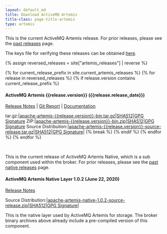 ```yaml
---
layout: default_md
title: Download ActiveMQ Artemis
title-class: page-title-artemis
type: artemis
---
```


This is the current ActiveMQ Artemis release. For prior releases, please see the <a href="past_releases">past releases</a> page.

The keys file for verifying these releases can be obtained <a href="https://downloads.apache.org/activemq/KEYS">here</a>.

{% assign reversed_releases = site["artemis_releases"] | reverse %}

{% for current_release_prefix in site.current_artemis_releases %}
    {% for release in reversed_releases %}
        {% if release.version contains current_release_prefix %}
#### ActiveMQ Artemis {{release.version}}  ({{release.release_date}})
[Release Notes](release-notes-{{release.version}}) | [Git Report](commit-report-{{release.version}}) | [Documentation](../documentation/latest)

tar.gz:|[apache-artemis-{{release.version}}-bin.tar.gz](https://www.apache.org/dyn/closer.cgi?filename=activemq/activemq-artemis/{{release.version}}/apache-artemis-{{release.version}}-bin.tar.gz&action=download)|[SHA512](https://downloads.apache.org/activemq/activemq-artemis/{{release.version}}/apache-artemis-{{release.version}}-bin.tar.gz.sha512)|[GPG Signature](https://downloads.apache.org/activemq/activemq-artemis/{{release.version}}/apache-artemis-{{release.version}}-bin.tar.gz.asc)
ZIP:|[apache-artemis-{{release.version}}-bin.zip](https://www.apache.org/dyn/closer.cgi?filename=activemq/activemq-artemis/{{release.version}}/apache-artemis-{{release.version}}-bin.zip&action=download)|[SHA512](https://downloads.apache.org/activemq/activemq-artemis/{{release.version}}/apache-artemis-{{release.version}}-bin.zip.sha512)|[GPG Signature](https://downloads.apache.org/activemq/activemq-artemis/{{release.version}}/apache-artemis-{{release.version}}-bin.zip.asc)
Source Distribution:|[apache-artemis-{{release.version}}-source-release.tar.gz](https://www.apache.org/dyn/closer.cgi?filename=activemq/activemq-artemis/{{release.version}}/apache-artemis-{{release.version}}-source-release.tar.gz&action=download)|[SHA512](https://downloads.apache.org/activemq/activemq-artemis/{{release.version}}/apache-artemis-{{release.version}}-source-release.tar.gz.sha512)|[GPG Signature](https://downloads.apache.org/activemq/activemq-artemis/{{release.version}}/apache-artemis-{{release.version}}-source-release.tar.gz.asc)|
            {% break %}
        {% endif %}
    {% endfor %}
{% endfor %}

<br/>


This is the current release of ActiveMQ Artemis Native, which is a sub component used within the broker. For prior releases, please see the <a href="past_native_releases">past native releases</a> page.

#### ActiveMQ Artemis Native Layer 1.0.2  (June  22, 2020)

[Release Notes](release-notes-native-1.0.2)

Source Distribution:|[apache-artemis-native-1.0.2-source-release.zip](https://www.apache.org/dyn/closer.cgi?filename=activemq/activemq-artemis-native/1.0.2/activemq-artemis-native-1.0.2-source-release.zip&action=download)|[SHA512](https://downloads.apache.org/activemq/activemq-artemis-native/1.0.2/activemq-artemis-native-1.0.2-source-release.zip.sha512)|[GPG Signature](https://downloads.apache.org/activemq/activemq-artemis-native/1.0.2/activemq-artemis-native-1.0.2-source-release.zip.asc)|

This is the native layer used by ActiveMQ Artemis for storage. The broker binary archives above already include a pre-compiled version of this component.
